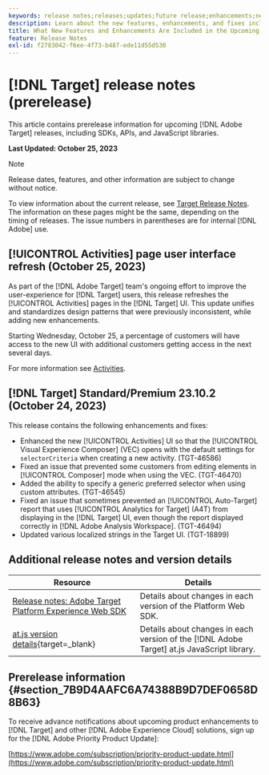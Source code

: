 ```yaml
---
keywords: release notes;releases;updates;future release;enhancements;new features;fixes;updates;prerelease 
description: Learn about the new features, enhancements, and fixes included in the upcoming release of [!DNL Adobe Target], including SDKs, APIs, and JavaScript libraries.
title: What New Features and Enhancements Are Included in the Upcoming [!DNL Target] Release?
feature: Release Notes
exl-id: f2783042-f6ee-4f73-b487-ede11d55d530
---
```

# [!DNL Target] release notes (prerelease)

This article contains prerelease information for upcoming [!DNL Adobe Target] releases, including SDKs, APIs, and JavaScript libraries.

**Last Updated: October 25, 2023**

>[!NOTE]
>
>Release dates, features, and other information are subject to change without notice.
>
>To view information about the current release, see [Target Release Notes](release-notes.md). The information on these pages might be the same, depending on the timing of releases. The issue numbers in parentheses are for internal [!DNL Adobe] use.

## [!UICONTROL Activities] page user interface refresh (October 25, 2023)

As part of the [!DNL Adobe Target] team's ongoing effort to improve the user-experience for [!DNL Target] users, this release refreshes the [!UICONTROL Activities] pages in the [!DNL Target] UI. This update unifies and standardizes design patterns that were previously inconsistent, while adding new enhancements.

Starting Wednesday, October 25, a percentage of customers will have access to the new UI with additional customers getting access in the next several days.

For more information see [Activities](/help/main/c-activities/activities.md).

## [!DNL Target] Standard/Premium 23.10.2 (October 24, 2023)

This release contains the following enhancements and fixes:

* Enhanced the new [!UICONTROL Activities] UI so that the [!UICONTROL Visual Experience Composer] (VEC) opens with the default settings for `selectorCriteria` when creating a new activity. (TGT-46586)
* Fixed an issue that prevented some customers from editing elements in [!UICONTROL Composer] mode when using the VEC. (TGT-46470)
* Added the ability to specify a generic preferred selector when using custom attributes. (TGT-46545)
* Fixed an issue that sometimes prevented an [!UICONTROL Auto-Target] report that uses [!UICONTROL Analytics for Target] (A4T) from displaying in the [!DNL Target] UI, even though the report displayed correctly in [!DNL Adobe Analysis Workspace]. (TGT-46494)
* Updated various localized strings in the Target UI. (TGT-18899)

## Additional release notes and version details

|Resource|Details|
|--- |--- |
|[Release notes: Adobe Target Platform Experience Web SDK](https://experienceleague.adobe.com/docs/experience-platform/edge/release-notes.html?lang=en)|Details about changes in each version of the Platform Web SDK.|
|[at.js version details](https://experienceleague.corp.adobe.com/docs/target-dev/developer/client-side/at-js-implementation/target-atjs-versions.html){target=_blank}|Details about changes in each version of the [!DNL Adobe Target] at.js JavaScript library.|

## Prerelease information {#section_7B9D4AAFC6A74388B9D7DEF0658D8B63} 

To receive advance notifications about upcoming product enhancements to [!DNL Target] and other [!DNL Adobe Experience Cloud] solutions, sign up for the [!DNL Adobe Priority Product Update]:

[https://www.adobe.com/subscription/priority-product-update.html](https://www.adobe.com/subscription/priority-product-update.html)
